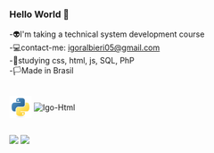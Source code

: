 ### Hello World 👋

-👽I'm taking a technical system development course
<br>-💻contact-me: igoralbieri05@gmail.com
<br>-🎇studying css, html, js, SQL, PhP
<br>-🏳Made in Brasil

<div style="display: inline_block"><br>
<img align="center" alt="Igo-Python" height="40" width="40" src="https://raw.githubusercontent.com/devicons/devicon/master/icons/python/python-original.svg">
 <img align="center" alt="Igo-Html" height="40" width="40" src="[https://raw.githubusercontent.com/devicons/devicon/master/icons/python/python-original.svg](https://www.shutterstock.com/pt/image-vector/logo-vector-html-5-low-nodes-1601607721)">
</div>
 
 ##

<div> 
<a href="https://instagram.com/igao_s_" target="_blank"><img src="https://img.shields.io/badge/-Instagram-%23E4405F?style=for-the-badge&logo=instagram&logoColor=white" target="_blank"></a>
<a href = "mailto:igoralbieri05@gmail.com"><img src="https://img.shields.io/badge/-Gmail-%23333?style=for-the-badge&logo=gmail&logoColor=white" target="_blank"></a>
</div>
